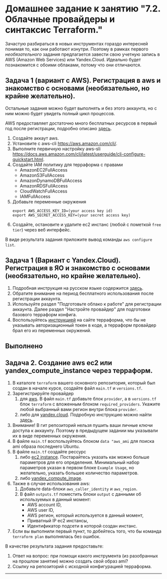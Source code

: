 # Домашнее задание к занятию "7.2. Облачные провайдеры и синтаксис Terraform."

Зачастую разбираться в новых инструментах гораздо интересней понимая то, как они работают изнутри. 
Поэтому в рамках первого *необязательного* задания предлагается завести свою учетную запись в AWS (Amazon Web Services) или Yandex.Cloud.
Идеально будет познакомится с обоими облаками, потому что они отличаются. 

## Задача 1 (вариант с AWS). Регистрация в aws и знакомство с основами (необязательно, но крайне желательно).

Остальные задания можно будет выполнять и без этого аккаунта, но с ним можно будет увидеть полный цикл процессов. 

AWS предоставляет достаточно много бесплатных ресурсов в первый год после регистрации, подробно описано [здесь](https://aws.amazon.com/free/).
1. Создайте аккаут aws.
1. Установите c aws-cli https://aws.amazon.com/cli/.
1. Выполните первичную настройку aws-sli https://docs.aws.amazon.com/cli/latest/userguide/cli-configure-quickstart.html.
1. Создайте IAM политику для терраформа c правами
    * AmazonEC2FullAccess
    * AmazonS3FullAccess
    * AmazonDynamoDBFullAccess
    * AmazonRDSFullAccess
    * CloudWatchFullAccess
    * IAMFullAccess
1. Добавьте переменные окружения 
    ```
    export AWS_ACCESS_KEY_ID=(your access key id)
    export AWS_SECRET_ACCESS_KEY=(your secret access key)
    ```
1. Создайте, остановите и удалите ec2 инстанс (любой с пометкой `free tier`) через веб интерфейс. 

В виде результата задания приложите вывод команды `aws configure list`.

## Задача 1 (Вариант с Yandex.Cloud). Регистрация в ЯО и знакомство с основами (необязательно, но крайне желательно).

1. Подробная инструкция на русском языке содержится [здесь](https://cloud.yandex.ru/docs/solutions/infrastructure-management/terraform-quickstart).
2. Обратите внимание на период бесплатного использования после регистрации аккаунта. 
3. Используйте раздел "Подготовьте облако к работе" для регистрации аккаунта. Далее раздел "Настройте провайдер" для подготовки
базового терраформ конфига.
4. Воспользуйтесь [инструкцией](https://registry.terraform.io/providers/yandex-cloud/yandex/latest/docs) на сайте терраформа, что бы 
не указывать авторизационный токен в коде, а терраформ провайдер брал его из переменных окружений.

## Выполнено 

## Задача 2. Создание aws ec2 или yandex_compute_instance через терраформ. 

1. В каталоге `terraform` вашего основного репозитория, который был создан в начале курсе, создайте файл `main.tf` и `versions.tf`.
2. Зарегистрируйте провайдер 
   1. для [aws](https://registry.terraform.io/providers/hashicorp/aws/latest/docs). В файл `main.tf` добавьте
   блок `provider`, а в `versions.tf` блок `terraform` с вложенным блоком `required_providers`. Укажите любой выбранный вами регион 
   внутри блока `provider`.
   2. либо для [yandex.cloud](https://registry.terraform.io/providers/yandex-cloud/yandex/latest/docs). Подробную инструкцию можно найти 
   [здесь](https://cloud.yandex.ru/docs/solutions/infrastructure-management/terraform-quickstart).
3. Внимание! В гит репозиторий нельзя пушить ваши личные ключи доступа к аккаунту. Поэтому в предыдущем задании мы указывали
их в виде переменных окружения. 
4. В файле `main.tf` воспользуйтесь блоком `data "aws_ami` для поиска ami образа последнего Ubuntu.  
5. В файле `main.tf` создайте рессурс 
   1. либо [ec2 instance](https://registry.terraform.io/providers/hashicorp/aws/latest/docs/resources/instance).
   Постарайтесь указать как можно больше параметров для его определения. Минимальный набор параметров указан в первом блоке 
   `Example Usage`, но желательно, указать большее количество параметров.
   2. либо [yandex_compute_image](https://registry.terraform.io/providers/yandex-cloud/yandex/latest/docs/resources/compute_image).
6. Также в случае использования aws:
   1. Добавьте data-блоки `aws_caller_identity` и `aws_region`.
   2. В файл `outputs.tf` поместить блоки `output` с данными об используемых в данный момент: 
       * AWS account ID,
       * AWS user ID,
       * AWS регион, который используется в данный момент, 
       * Приватный IP ec2 инстансы,
       * Идентификатор подсети в которой создан инстанс.  
7. Если вы выполнили первый пункт, то добейтесь того, что бы команда `terraform plan` выполнялась без ошибок. 


В качестве результата задания предоставьте:
1. Ответ на вопрос: при помощи какого инструмента (из разобранных на прошлом занятии) можно создать свой образ ami?
1. Ссылку на репозиторий с исходной конфигурацией терраформа.  
 
---